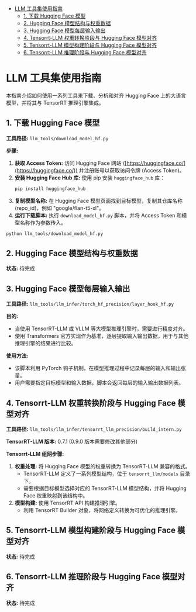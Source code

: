 
- [LLM 工具集使用指南](#llm-工具集使用指南)
  - [1. 下载 Hugging Face 模型](#1-下载-hugging-face-模型)
  - [2. Hugging Face 模型结构与权重数据](#2-hugging-face-模型结构与权重数据)
  - [3. Hugging Face 模型每层输入输出](#3-hugging-face-模型每层输入输出)
  - [4. Tensorrt-LLM 权重转换阶段与 Hugging Face 模型对齐](#4-tensorrt-llm-权重转换阶段与-hugging-face-模型对齐)
  - [5. Tensorrt-LLM 模型构建阶段与 Hugging Face 模型对齐](#5-tensorrt-llm-模型构建阶段与-hugging-face-模型对齐)
  - [6. Tensorrt-LLM 推理阶段与 Hugging Face 模型对齐](#6-tensorrt-llm-推理阶段与-hugging-face-模型对齐)


# LLM 工具集使用指南

本指南介绍如何使用一系列工具来下载、分析和对齐 Hugging Face 上的大语言模型，并将其与 TensorRT 推理引擎集成。

## 1. 下载 Hugging Face 模型

**工具路径:** `llm_tools/download_model_hf.py`

**步骤:**

1. **获取 Access Token:** 访问 Hugging Face 网站 ([https://huggingface.co/](https://huggingface.co/)) 并注册账号以获取访问令牌 (Access Token)。
2. **安装 Hugging Face Hub 库:** 使用 pip 安装 `huggingface_hub` 库：
   ```bash
   pip install huggingface_hub
   ```
3. **复制模型名称:** 在 Hugging Face 模型页面找到目标模型，复制其仓库名称 (repo_id)，例如 "google/flan-t5-xl"。
4. **运行下载脚本:** 执行 `download_model_hf.py` 脚本，并将 Access Token 和模型名称作为参数传入。

```bash
python llm_tools/download_model_hf.py 
```

## 2. Hugging Face 模型结构与权重数据

**状态:** 待完成


## 3. Hugging Face 模型每层输入输出

**工具路径:** `llm_tools/llm_infer/torch_hf_precision/layer_hook_hf.py`

**目的:**

- 当使用 TensorRT-LLM 或 VLLM 等大模型推理引擎时，需要进行精度对齐。
- 使用 Transformers 官方实现作为基准，逐层提取输入输出数据，用于与其他推理引擎的结果进行比较。

**使用方法:**

- 该脚本利用 PyTorch 钩子机制，在模型推理过程中记录每层的输入和输出张量。
- 用户需要指定目标模型和输入数据，脚本会返回每层的输入输出数据列表。

## 4. Tensorrt-LLM 权重转换阶段与 Hugging Face 模型对齐

**工具路径:** `llm_tools/llm_infer/tensorrt_llm_precision/build_intern.py`

**TensorRT-LLM 版本:** 0.7.1 (0.9.0 版本需要修改其他部分)

**Tensorrt-LLM 组网步骤:**

1. **权重处理:** 将 Hugging Face 模型的权重转换为 TensorRT-LLM 兼容的格式。
   -  TensorRT-LLM 定义了一系列模型结构，位于 `tensorrt_llm/models` 目录下。
   -  需要根据目标模型选择对应的 TensorRT-LLM 模型结构，并将 Hugging Face 权重映射到该结构中。
2. **模型构建:** 使用 TensorRT API 构建推理引擎。
   -  利用 TensorRT Builder 对象，将网络定义转换为可优化的推理引擎。

## 5. Tensorrt-LLM 模型构建阶段与 Hugging Face 模型对齐

**状态:** 待完成



## 6. Tensorrt-LLM 推理阶段与 Hugging Face 模型对齐

**状态:** 待完成



